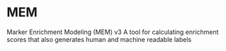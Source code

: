 # MEM
Marker Enrichment Modeling (MEM) v3
A tool for calculating enrichment scores that also generates human and machine readable labels
